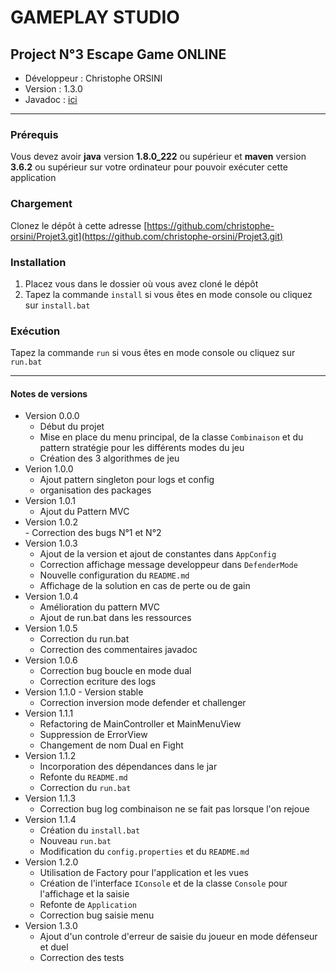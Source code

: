 # GAMEPLAY STUDIO

## Project N°3 Escape Game ONLINE

* Développeur : Christophe ORSINI
* Version     : 1.3.0
* Javadoc     : [ici](https://projet3.orsini-perso.fr) 

---
### Prérequis
Vous devez avoir **java** version **1.8.0_222** ou supérieur et **maven** version **3.6.2** ou supérieur sur votre ordinateur pour pouvoir exécuter cette application

### Chargement
Clonez le dépôt à cette adresse [https://github.com/christophe-orsini/Projet3.git](https://github.com/christophe-orsini/Projet3.git)

### Installation
1. Placez vous dans le dossier où vous avez cloné le dépôt  
2. Tapez la commande `install` si vous êtes en mode console ou cliquez sur `install.bat`  

### Exécution
Tapez la commande `run` si vous êtes en mode console ou cliquez sur `run.bat`  

---
#### Notes de versions
- Version 0.0.0  
    - Début du projet  
    - Mise en place du menu principal, de la classe `Combinaison` et du pattern stratégie pour les différents modes du jeu  
    - Création des 3 algorithmes de jeu  
- Verion 1.0.0  
     - Ajout pattern singleton pour logs et config  
     - organisation des packages  
- Version 1.0.1  
     - Ajout du Pattern MVC  
- Version 1.0.2  
      - Correction des bugs N°1 et N°2  
- Version 1.0.3  
    - Ajout de la version et ajout de constantes dans `AppConfig`  
    - Correction affichage message developpeur dans `DefenderMode`  
    - Nouvelle configuration du `README.md`  
    - Affichage de la solution en cas de perte ou de gain  
- Version 1.0.4  
     - Amélioration du pattern MVC  
     - Ajout de run.bat dans les ressources  
- Version 1.0.5  
     - Correction du run.bat
     - Correction des commentaires javadoc  
- Version 1.0.6  
    - Correction bug boucle en mode dual  
    - Correction ecriture des logs  
- Version 1.1.0 - Version stable
    - Correction inversion mode defender et challenger  
- Version 1.1.1  
     - Refactoring de MainController et MainMenuView
     - Suppression de ErrorView
     - Changement de nom Dual en Fight  
- Version 1.1.2
    - Incorporation des dépendances dans le jar
    - Refonte du `README.md`
    - Correction du `run.bat`  
- Version 1.1.3
     - Correction bug log combinaison ne se fait pas lorsque l'on rejoue
- Version 1.1.4
     - Création du `install.bat`
     - Nouveau `run.bat`
     - Modification du `config.properties` et du `README.md`
- Version 1.2.0
    - Utilisation de Factory pour l'application et les vues
    - Création de l'interface `IConsole` et de la classe `Console` pour l'affichage et la saisie
    - Refonte de `Application`
    - Correction bug saisie menu  
- Version 1.3.0
    - Ajout d'un controle d'erreur de saisie du joueur en mode défenseur et duel
    - Correction des tests
